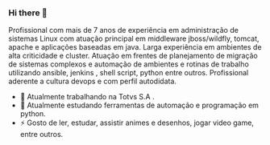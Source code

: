 ### Hi there 👋

<!--
**rafaelbgil/rafaelbgil** is a ✨ _special_ ✨ repository because its `README.md` (this file) appears on your GitHub profile.


Here are some ideas to get you started:

- 🔭 I’m currently working on ...
- 🌱 I’m currently learning ...
- 👯 I’m looking to collaborate on ...
- 🤔 I’m looking for help with ...
- 💬 Ask me about ...
- 📫 How to reach me: ...
- 😄 Pronouns: ...
- ⚡ Fun fact: ...
-->


Profissional com mais de 7 anos de experiência em administração de sistemas Linux com atuação principal em middleware jboss/wildfly, tomcat, apache e aplicações baseadas em java. Larga experiência em ambientes de alta criticidade e cluster. Atuação em frentes de planejamento de migração de sistemas complexos e automação de ambientes e rotinas de trabalho utilizando ansible, jenkins , shell script, python entre outros. Profissional aderente a cultura devops e com perfil autodidata.

- 🔭 Atualmente trabalhando na Totvs S.A .
- 🌱 Atualmente estudando ferramentas de automação e programação em python.
- ⚡ Gosto de ler, estudar, assistir animes e desenhos, jogar video game, entre outros.
